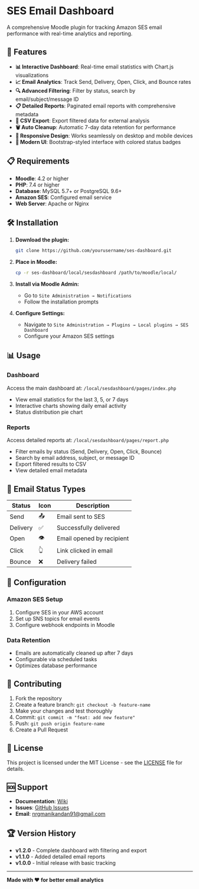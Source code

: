 # SES Email Dashboard

A comprehensive Moodle plugin for tracking Amazon SES email performance with real-time analytics and reporting.

## 🚀 Features

- **📊 Interactive Dashboard**: Real-time email statistics with Chart.js visualizations
- **📈 Email Analytics**: Track Send, Delivery, Open, Click, and Bounce rates
- **🔍 Advanced Filtering**: Filter by status, search by email/subject/message ID
- **📋 Detailed Reports**: Paginated email reports with comprehensive metadata
- **💾 CSV Export**: Export filtered data for external analysis
- **🗑️ Auto Cleanup**: Automatic 7-day data retention for performance
- **📱 Responsive Design**: Works seamlessly on desktop and mobile devices
- **🎨 Modern UI**: Bootstrap-styled interface with colored status badges

## 📋 Requirements

- **Moodle**: 4.2 or higher
- **PHP**: 7.4 or higher
- **Database**: MySQL 5.7+ or PostgreSQL 9.6+
- **Amazon SES**: Configured email service
- **Web Server**: Apache or Nginx

## 🛠️ Installation

1. **Download the plugin:**
   ```bash
   git clone https://github.com/yourusername/ses-dashboard.git
   ```

2. **Place in Moodle:**
   ```bash
   cp -r ses-dashboard/local/sesdashboard /path/to/moodle/local/
   ```

3. **Install via Moodle Admin:**
   - Go to `Site Administration → Notifications`
   - Follow the installation prompts

4. **Configure Settings:**
   - Navigate to `Site Administration → Plugins → Local plugins → SES Dashboard`
   - Configure your Amazon SES settings

## 📊 Usage

### Dashboard
Access the main dashboard at: `/local/sesdashboard/pages/index.php`

- View email statistics for the last 3, 5, or 7 days
- Interactive charts showing daily email activity
- Status distribution pie chart

### Reports
Access detailed reports at: `/local/sesdashboard/pages/report.php`

- Filter emails by status (Send, Delivery, Open, Click, Bounce)
- Search by email address, subject, or message ID
- Export filtered results to CSV
- View detailed email metadata

## 🎯 Email Status Types

| Status | Icon | Description |
|--------|------|-------------|
| Send | 📤 | Email sent to SES |
| Delivery | ✅ | Successfully delivered |
| Open | 👁️ | Email opened by recipient |
| Click | 👆 | Link clicked in email |
| Bounce | ❌ | Delivery failed |

## 🔧 Configuration

### Amazon SES Setup
1. Configure SES in your AWS account
2. Set up SNS topics for email events
3. Configure webhook endpoints in Moodle

### Data Retention
- Emails are automatically cleaned up after 7 days
- Configurable via scheduled tasks
- Optimizes database performance

## 🤝 Contributing

1. Fork the repository
2. Create a feature branch: `git checkout -b feature-name`
3. Make your changes and test thoroughly
4. Commit: `git commit -m "feat: add new feature"`
5. Push: `git push origin feature-name`
6. Create a Pull Request

## 📝 License

This project is licensed under the MIT License - see the [LICENSE](LICENSE) file for details.

## 🆘 Support

- **Documentation**: [Wiki](https://github.com/yourusername/ses-dashboard/wiki)
- **Issues**: [GitHub Issues](https://github.com/yourusername/ses-dashboard/issues)
- **Email**: nrgmanikandan91@gmail.com

## 🏆 Version History

- **v1.2.0** - Complete dashboard with filtering and export
- **v1.1.0** - Added detailed email reports
- **v1.0.0** - Initial release with basic tracking

---

**Made with ❤️ for better email analytics** 